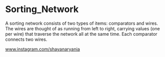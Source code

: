 # Sorting_Network

A sorting network consists of two types of items: comparators and wires. The wires are thought of as running from left to right, carrying values (one per wire) that traverse the network all at the same time. Each comparator connects two wires.

www.instagram.com/shayanaryania

